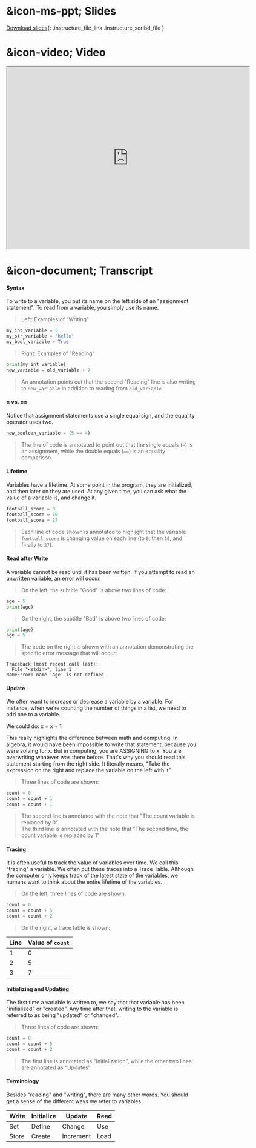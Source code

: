 # &icon-ms-ppt; Slides

[Download slides](https://udel.instructure.com/files/74607071/download){: .instructure_file_link .instructure_scribd_file }

# &icon-video; Video

<iframe style="width: 640px; height: 480px;" width="300" height="150" allowfullscreen="allowfullscreen" webkitallowfullscreen="webkitallowfullscreen" mozallowfullscreen="mozallowfullscreen"
title="Introduction.pdf"
src="https://www.youtube.com/embed/brqAB3kZ8kc?feature=oembed&amp;rel=0" 
></iframe>

# &icon-document; Transcript

#### Syntax

To write to a variable, you put its name on the left side of an "assignment statement".
To read from a variable, you simply use its name.

> Left: Examples of "Writing"
```python
my_int_variable = 5
my_str_variable = "hello"
my_bool_variable = True
```
> Right: Examples of "Reading"
```python
print(my_int_variable)
new_variable = old_variable + 7
```

> An annotation points out that the second "Reading" line is also writing to `new_variable` in addition to reading from `old_variable`

#### = vs. ==

Notice that assignment statements use a single equal sign, and the equality operator uses two.

```python
new_boolean_variable = (5 == 4)
```
> The line of code is annotated to point out that the single equals (`=`) is an assignment, while the double equals (`==`) is an equality comparison.

#### Lifetime

Variables have a lifetime.
At some point in the program, they are initialized, and then later on they are used.
At any given time, you can ask what the value of a variable is, and change it.

```python
football_score = 0
football_score = 10
football_score = 27
```
> Each line of code shown is annotated to highlight that the variable `football_score` is changing value on each line (to `0`, then `10`, and finally to `27`).

#### Read after Write

A variable cannot be read until it has been written.
If you attempt to read an unwritten variable, an error will occur.

> On the left, the subtitle "Good" is above two lines of code:
```python
age = 5
print(age)
```

> On the right, the subtitle "Bad" is above two lines of code:
```python
print(age)
age = 5
```
> The code on the right is shown with an annotation demonstrating the specific error message that will occur:

    Traceback (most recent call last):
      File "<stdin>", line 1
    NameError: name 'age' is not defined


#### Update

We often want to increase or decrease a variable by a variable.
For instance, when we're counting the number of things in a list, we need to add one to a variable.

We could do: x = x + 1

This really highlights the difference between math and computing.
In algebra, it would have been impossible to write that statement, because you were solving for x.
But in computing, you are ASSIGNING to x.
You are overwriting whatever was there before.
That's why you should read this statement starting from the right side.
It literally means, "Take the expression on the right and replace the variable on the left with it"

> Three lines of code are shown:
```python
count = 0
count = count + 1
count = count + 1
```
> The second line is annotated with the note that "The count variable is replaced by 0"  
> The third line is annotated with the note that "The second time, the count variable is replaced by 1"

#### Tracing

It is often useful to track the value of variables over time.
We call this "tracing" a variable.
We often put these traces into a Trace Table.
Although the computer only keeps track of the latest state of the variables, we humans want to think about the entire lifetime of the variables.

> On the left, three lines of code are shown:
```python
count = 0
count = count + 5
count = count + 2
```

> On the right, a trace table is shown:

| Line | Value of `count` |
|------|------------------|
| 1 | 0 |
| 2 | 5 |
| 3 | 7 |

#### Initializing and Updating

The first time a variable is written to, we say that that variable has been "initialized" or "created".
Any time after that, writing to the variable is referred to as being "updated" or "changed".

> Three lines of code are shown:
```python
count = 0
count = count + 5
count = count + 2
```
> The first line is annotated as "Initialization", while the other two lines are annotated as "Updates"

#### Terminology

Besides "reading" and "writing", there are many other words. You should get a sense of the different ways we refer to variables.

| Write | Initialize | Update | Read |
|-------|------------|-----------|------|
| Set | Define | Change | Use |
| Store | Create | Increment | Load |
